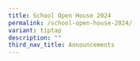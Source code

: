 ```yaml
---
title: School Open House 2024
permalink: /school-open-house-2024/
variant: tiptap
description: ""
third_nav_title: Announcements
---
```

<p></p>